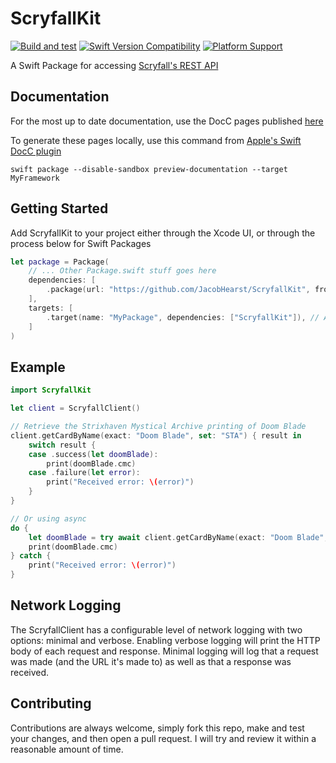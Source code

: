 # ScryfallKit
[![Build and test](https://github.com/JacobHearst/ScryfallKit/actions/workflows/build+test.yml/badge.svg)](https://github.com/JacobHearst/ScryfallKit/actions/workflows/build+test.yml) [![Swift Version Compatibility](https://img.shields.io/endpoint?url=https%3A%2F%2Fswiftpackageindex.com%2Fapi%2Fpackages%2FJacobHearst%2FScryfallKit%2Fbadge%3Ftype%3Dswift-versions)](https://swiftpackageindex.com/JacobHearst/ScryfallKit) [![Platform Support](https://img.shields.io/endpoint?url=https%3A%2F%2Fswiftpackageindex.com%2Fapi%2Fpackages%2FJacobHearst%2FScryfallKit%2Fbadge%3Ftype%3Dplatforms)](https://swiftpackageindex.com/JacobHearst/ScryfallKit)

A Swift Package for accessing [Scryfall's REST API](https://scryfall.com/docs/api)

## Documentation
For the most up to date documentation, use the DocC pages published [here](https://jacobhearst.github.io/ScryfallKit/documentation/scryfallkit/)

To generate these pages locally, use this command from [Apple's Swift DocC plugin](https://github.com/apple/swift-docc-plugin#previewing-documentation)

`swift package --disable-sandbox preview-documentation --target MyFramework`

## Getting Started
Add ScryfallKit to your project either through the Xcode UI, or through the process below for Swift Packages
```swift
let package = Package(
    // ... Other Package.swift stuff goes here
    dependencies: [
        .package(url: "https://github.com/JacobHearst/ScryfallKit", from: "5.0.0"), // Add the library to your manifest
    ],
    targets: [
        .target(name: "MyPackage", dependencies: ["ScryfallKit"]), // Add it to your target's dependencies
    ]
)
```

## Example
```swift
import ScryfallKit

let client = ScryfallClient()

// Retrieve the Strixhaven Mystical Archive printing of Doom Blade
client.getCardByName(exact: "Doom Blade", set: "STA") { result in
    switch result {
    case .success(let doomBlade):
        print(doomBlade.cmc)
    case .failure(let error):
        print("Received error: \(error)")
    }
}

// Or using async
do {
    let doomBlade = try await client.getCardByName(exact: "Doom Blade", set: "STA")
    print(doomBlade.cmc)
} catch {
    print("Received error: \(error)")
}
```

## Network Logging
The ScryfallClient has a configurable level of network logging with two options: minimal and verbose. Enabling verbose logging will print the HTTP body of each request and response. Minimal logging will log that a request was made (and the URL it's made to) as well as that a response was received.

## Contributing
Contributions are always welcome, simply fork this repo, make and test your changes, and then open a pull request. I will try and review it within a reasonable amount of time.
